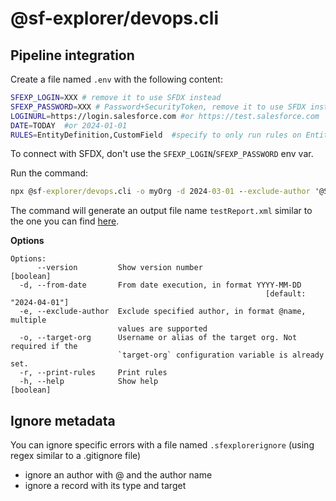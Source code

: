 
# @sf-explorer/devops.cli

## Pipeline integration
Create a file named `.env` with the following content:
```bash
SFEXP_LOGIN=XXX # remove it to use SFDX instead
SFEXP_PASSWORD=XXX # Password+SecurityToken, remove it to use SFDX instead
LOGINURL=https://login.salesforce.com #or https://test.salesforce.com
DATE=TODAY  #or 2024-01-01
RULES=EntityDefinition,CustomField  #specify to only run rules on EntityDefinition and CustomField - remove param to check all rules
```
To connect with SFDX, don't use the `SFEXP_LOGIN`/`SFEXP_PASSWORD` env var.

Run the command:  
```cmd
npx @sf-explorer/devops.cli -o myOrg -d 2024-03-01 --exclude-author '@Sys admin'
```
The command will generate an output file name `testReport.xml` similar to the one you can find [here](./cli/test-report.xml).

__Options__
```
Options:
      --version         Show version number                            [boolean]
  -d, --from-date       From date execution, in format YYYY-MM-DD
                                                         [default: "2024-04-01"]
  -e, --exclude-author  Exclude specified author, in format @name, multiple
                        values are supported
  -o, --target-org      Username or alias of the target org. Not required if the
                        `target-org` configuration variable is already set.
  -r, --print-rules     Print rules
  -h, --help            Show help                                      [boolean]
```


## Ignore metadata
You can ignore specific errors with a file named `.sfexplorerignore` (using regex similar to a .gitignore file)
- ignore an author with @ and the author name
- ignore a record with its type and target

